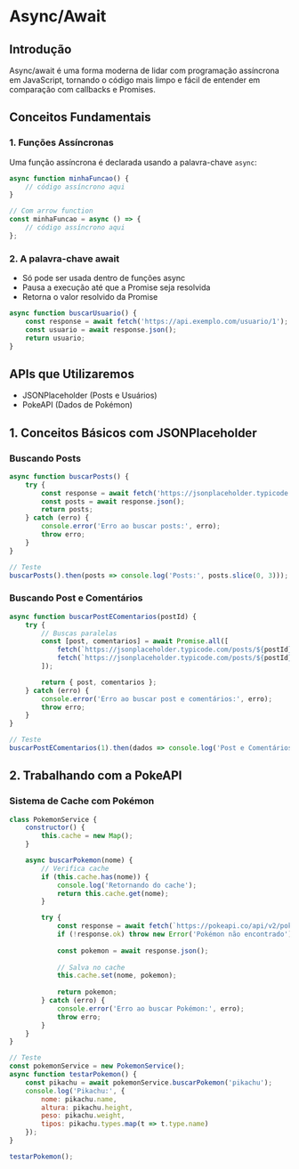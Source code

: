 # Async/Await

## Introdução
Async/await é uma forma moderna de lidar com programação assíncrona em JavaScript, tornando o código mais limpo e fácil de entender em comparação com callbacks e Promises.

## Conceitos Fundamentais

### 1. Funções Assíncronas
Uma função assíncrona é declarada usando a palavra-chave `async`:

```javascript
async function minhaFuncao() {
    // código assíncrono aqui
}

// Com arrow function
const minhaFuncao = async () => {
    // código assíncrono aqui
};
```

### 2. A palavra-chave await
- Só pode ser usada dentro de funções async
- Pausa a execução até que a Promise seja resolvida
- Retorna o valor resolvido da Promise

```javascript
async function buscarUsuario() {
    const response = await fetch('https://api.exemplo.com/usuario/1');
    const usuario = await response.json();
    return usuario;
}
```

## APIs que Utilizaremos
- JSONPlaceholder (Posts e Usuários)
- PokeAPI (Dados de Pokémon)

## 1. Conceitos Básicos com JSONPlaceholder

### Buscando Posts
```javascript
async function buscarPosts() {
    try {
        const response = await fetch('https://jsonplaceholder.typicode.com/posts');
        const posts = await response.json();
        return posts;
    } catch (erro) {
        console.error('Erro ao buscar posts:', erro);
        throw erro;
    }
}

// Teste
buscarPosts().then(posts => console.log('Posts:', posts.slice(0, 3)));
```

### Buscando Post e Comentários
```javascript
async function buscarPostEComentarios(postId) {
    try {
        // Buscas paralelas
        const [post, comentarios] = await Promise.all([
            fetch(`https://jsonplaceholder.typicode.com/posts/${postId}`).then(r => r.json()),
            fetch(`https://jsonplaceholder.typicode.com/posts/${postId}/comments`).then(r => r.json())
        ]);

        return { post, comentarios };
    } catch (erro) {
        console.error('Erro ao buscar post e comentários:', erro);
        throw erro;
    }
}

// Teste
buscarPostEComentarios(1).then(dados => console.log('Post e Comentários:', dados));
```

## 2. Trabalhando com a PokeAPI

### Sistema de Cache com Pokémon
```javascript
class PokemonService {
    constructor() {
        this.cache = new Map();
    }

    async buscarPokemon(nome) {
        // Verifica cache
        if (this.cache.has(nome)) {
            console.log('Retornando do cache');
            return this.cache.get(nome);
        }

        try {
            const response = await fetch(`https://pokeapi.co/api/v2/pokemon/${nome.toLowerCase()}`);
            if (!response.ok) throw new Error('Pokémon não encontrado');
            
            const pokemon = await response.json();
            
            // Salva no cache
            this.cache.set(nome, pokemon);
            
            return pokemon;
        } catch (erro) {
            console.error('Erro ao buscar Pokémon:', erro);
            throw erro;
        }
    }
}

// Teste
const pokemonService = new PokemonService();
async function testarPokemon() {
    const pikachu = await pokemonService.buscarPokemon('pikachu');
    console.log('Pikachu:', {
        nome: pikachu.name,
        altura: pikachu.height,
        peso: pikachu.weight,
        tipos: pikachu.types.map(t => t.type.name)
    });
}

testarPokemon();
```
